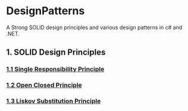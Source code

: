 # DesignPatterns
A Strong SOLID design principles and various design patterns in c# and .NET.

## 1. SOLID Design Principles

### [1.1 Single Responsibility Principle](https://github.com/kuluruvineeth/DesignPatterns/tree/1.SingleResponsibility)
### [1.2 Open Closed Principle](https://github.com/kuluruvineeth/DesignPatterns/tree/2.OpenClosed)
### [1.3 Liskov Substitution Principle](https://github.com/kuluruvineeth/DesignPatterns/tree/3.LiskovSubstitution)
